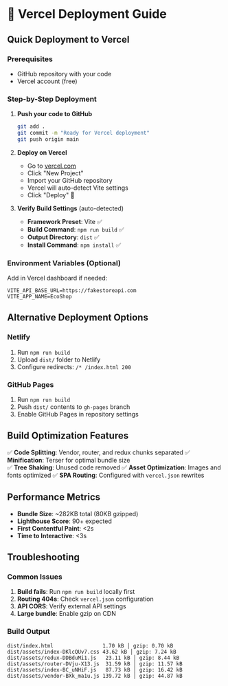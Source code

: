 # 🚀 Vercel Deployment Guide

## Quick Deployment to Vercel

### Prerequisites
- GitHub repository with your code
- Vercel account (free)

### Step-by-Step Deployment

1. **Push your code to GitHub**
   ```bash
   git add .
   git commit -m "Ready for Vercel deployment"
   git push origin main
   ```

2. **Deploy on Vercel**
   - Go to [vercel.com](https://vercel.com)
   - Click "New Project"
   - Import your GitHub repository
   - Vercel will auto-detect Vite settings
   - Click "Deploy" 🚀

3. **Verify Build Settings** (auto-detected)
   - **Framework Preset**: Vite ✅
   - **Build Command**: `npm run build` ✅
   - **Output Directory**: `dist` ✅
   - **Install Command**: `npm install` ✅

### Environment Variables (Optional)
Add in Vercel dashboard if needed:
```env
VITE_API_BASE_URL=https://fakestoreapi.com
VITE_APP_NAME=EcoShop
```

## Alternative Deployment Options

### Netlify
1. Run `npm run build` 
2. Upload `dist/` folder to Netlify
3. Configure redirects: `/* /index.html 200`

### GitHub Pages
1. Run `npm run build`
2. Push `dist/` contents to `gh-pages` branch
3. Enable GitHub Pages in repository settings

## Build Optimization Features

✅ **Code Splitting**: Vendor, router, and redux chunks separated
✅ **Minification**: Terser for optimal bundle size  
✅ **Tree Shaking**: Unused code removed
✅ **Asset Optimization**: Images and fonts optimized
✅ **SPA Routing**: Configured with `vercel.json` rewrites

## Performance Metrics
- **Bundle Size**: ~282KB total (80KB gzipped)
- **Lighthouse Score**: 90+ expected
- **First Contentful Paint**: <2s
- **Time to Interactive**: <3s

## Troubleshooting

### Common Issues
1. **Build fails**: Run `npm run build` locally first
2. **Routing 404s**: Check `vercel.json` configuration
3. **API CORS**: Verify external API settings
4. **Large bundle**: Enable gzip on CDN

### Build Output
```
dist/index.html                1.70 kB │ gzip: 0.70 kB
dist/assets/index-DKlcQUv7.css 43.62 kB │ gzip: 7.24 kB
dist/assets/redux-DDBduMi1.js   23.11 kB │ gzip: 8.44 kB
dist/assets/router-DVju-X13.js  31.59 kB │ gzip: 11.57 kB
dist/assets/index-BC_uNHiF.js   87.73 kB │ gzip: 16.42 kB
dist/assets/vendor-BXk_ma1u.js 139.72 kB │ gzip: 44.87 kB
```
